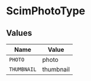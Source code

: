 # ScimPhotoType


## Values

| Name        | Value       |
| ----------- | ----------- |
| `PHOTO`     | photo       |
| `THUMBNAIL` | thumbnail   |
